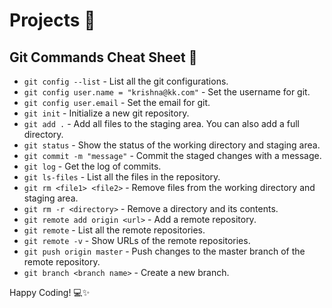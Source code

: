 # Projects 🚀

## Git Commands Cheat Sheet 📝

- `git config --list` - List all the git configurations.
- `git config user.name = "krishna@kk.com"` - Set the username for git.
- `git config user.email` - Set the email for git.
- `git init` - Initialize a new git repository.
- `git add .` - Add all files to the staging area. You can also add a full directory.
- `git status` - Show the status of the working directory and staging area.
- `git commit -m "message"` - Commit the staged changes with a message.
- `git log` - Get the log of commits.
- `git ls-files` - List all the files in the repository.
- `git rm <file1> <file2>` - Remove files from the working directory and staging area.
- `git rm -r <directory>` - Remove a directory and its contents.
- `git remote add origin <url>` - Add a remote repository.
- `git remote` - List all the remote repositories.
- `git remote -v` - Show URLs of the remote repositories.
- `git push origin master` - Push changes to the master branch of the remote repository.
- `git branch <branch name>` - Create a new branch.

Happy Coding! 💻✨
